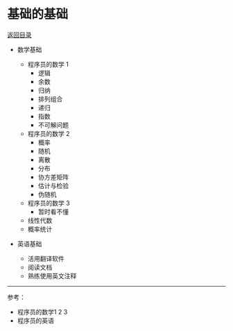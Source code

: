 # 基础的基础

[返回目录](./README.md)

* 数学基础
  * 程序员的数学 1
    * 逻辑
    * 余数
    * 归纳
    * 排列组合
    * 递归
    * 指数
    * 不可解问题
  * 程序员的数学 2
    * 概率
    * 随机
    * 离散
    * 分布
    * 协方差矩阵
    * 估计与检验
    * 伪随机
  * 程序员的数学 3
    * 暂时看不懂
  * 线性代数
  * 概率统计
  
* 英语基础
  * 活用翻译软件
  * 阅读文档
  * 熟练使用英文注释

---

参考：

- 程序员的数学1 2 3
- 程序员的英语